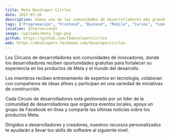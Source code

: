 ```yaml
---
title: Meta Developer Circles
date: 2017-07-26
description: Somos una de las comunidades de desarrolladores más grandes al rededor del mundo. Hacemos cursos, charlas, podcast y eventos para todos los niveles, impulsando la inclusion de genero.
tags: ["Programación", "Frontend", "Backend", "Mobile", "Cursos", "Comunidad"]
location: Internacional
image: /uploads/meta_logo.png
github: https://github.com/fbdevelopercircles
web: https://developers.facebook.com/developercircles
---
```


Los Círculos de desarrolladores son comunidades de innovadores, donde los desarrolladores reciben oportunidades gratuitas para fortalecer su experiencia en los productos de Meta y el mundo del desarrollo.

Los miembros reciben entrenamiento de expertos en tecnología, colaboran con compañeros de ideas afines y participan en una variedad de iniciativas de construcción.

Cada Círculo de desarrolladores está gestionado por un líder de la comunidad de desarrolladores que organiza eventos locales, apoya un grupo de Facebook en línea y comparte las últimas noticias sobre los productos Meta.

Dirigidos a desarrolladores y creadores, nuestros recursos personalizados te ayudarán a llevar tus skills de software al siguiente nivel.
